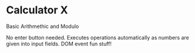# Calculator X

Basic Arithmethic and Modulo

No enter button needed. Executes operations automatically as numbers are given into input fields. DOM event fun stuff!
